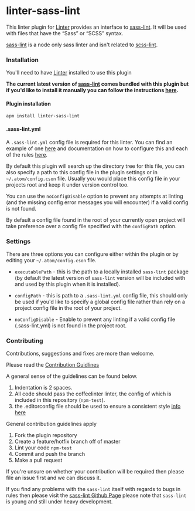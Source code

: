 # linter-sass-lint

This linter plugin for [Linter](https://github.com/AtomLinter/Linter) provides an interface to [sass-lint](https://github.com/sasstools/sass-lint). It will be used with files that have the “Sass” or “SCSS” syntax.

[sass-lint](https://github.com/sasstools/sass-lint) is a node only sass linter and isn't related to [scss-lint](https://github.com/brigade/scss-lint).

### Installation

You'll need to have [Linter](https://atom.io/packages/linter) installed to use this plugin

**The current latest version of [sass-lint](https://github.com/sasstools/sass-lint) comes bundled with this plugin but if you'd like to install it manually you can follow the instructions [here](https://github.com/sasstools/sass-lint).**

#### Plugin installation

```
apm install linter-sass-lint
```

#### .sass-lint.yml

A `.sass-lint.yml` config file is required for this linter. You can find an example of one [here](https://github.com/sasstools/sass-lint/blob/master/lib/config/sass-lint.yml) and documentation on how to configure this and each of the rules [here](https://github.com/sasstools/sass-lint/tree/master/docs).

By default this plugin will search up the directory tree for this file, you can also specify a path to this config file in the plugin settings or in `~/.atom/config.cson` file. Usually you would place this config file in your projects root and keep it under version control too.

You can use the `noConfigDisable` option to prevent any attempts at linting (and the missing config error messages you will encounter) if a valid config is not found.

By default a config file found in the root of your currently open project will take preference over a config file specified with the `configPath` option.

### Settings

There are three options you can configure either within the plugin or by editing your `~/.atom/config.cson` file.

* `executablePath` - this is the path to a locally installed `sass-lint` package (by default the latest version of `sass-lint` version will be included with and used by this plugin when it is installed).

* `configPath` - this is path to a `.sass-lint.yml` config file, this should only be used if you'd like to specify a global config file rather than rely on a project config file in the root of your project.

* `noConfigDisable` - Enable to prevent any linting if a valid config file (.sass-lint.yml) is not found in the project root.

### Contributing

Contributions, suggestions and fixes are more than welcome.

Please read the [Contribution Guidlines](CONTRIBUTING.md)

A general sense of the guidelines can be found below.

1. Indentation is 2 spaces.
1. All code should pass the coffeelinter linter, the config of which is included in this repository (`npm-test`).
1. the .editorconfig file should be used to ensure a consistent style [info here](http://editorconfig.org/)

General contribution guidelines apply

1. Fork the plugin repository
1. Create a feature/hotfix branch off of master
1. Lint your code `npm-test`
1. Commit and push the branch
1. Make a pull request

If you're unsure on whether your contribution will be required then please file an issue first and we can discuss it.

If you find any problems with the `sass-lint` itself with regards to bugs in rules then please visit the [sass-lint Github Page](https://github.com/sasstools/sass-lint) please note that `sass-lint` is young and still under heavy development.
